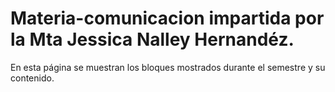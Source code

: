 # Materia-comunicacion impartida por la Mta Jessica Nalley Hernandéz.
En esta página se muestran los bloques mostrados durante el semestre y su contenido.
